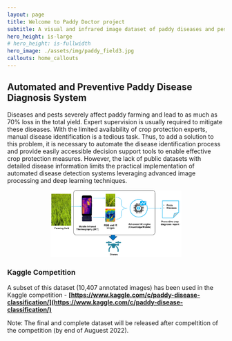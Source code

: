 ```yaml
---
layout: page
title: Welcome to Paddy Doctor project
subtitle: A visual and infrared image dataset of paddy diseases and pests.
hero_height: is-large
# hero_height: is-fullwidth
hero_image: ./assets/img/paddy_field3.jpg
callouts: home_callouts
---
```


## Automated and Preventive Paddy Disease Diagnosis System
Diseases and pests severely affect paddy farming and lead to as much as 70% loss in the total yield. Expert supervision is usually required to mitigate these diseases. With the limited availability of crop protection experts, manual disease identification is a tedious task. Thus, to add a solution to this problem, it is necessary to automate the disease identification process and provide easily accessible decision support tools to enable effective crop protection measures. However, the lack of public datasets with detailed disease information limits the practical implementation of automated disease detection systems leveraging advanced image processing and deep learning techniques.

<p align="center">
  <img src="https://raw.githubusercontent.com/paddydoc/paddydoc.github.io/main/assets/img/Datacollection_overview6.png" width="60%" height="60%" />
</p>


### Kaggle Competition
A subset of this dataset (10,407 annotated images) has been used in the Kaggle competition - 
**[https://www.kaggle.com/c/paddy-disease-classification/](https://www.kaggle.com/c/paddy-disease-classification/)**

Note: The final and complete dataset will be released after compeltition of the competition (by end of Auguest 2022).
